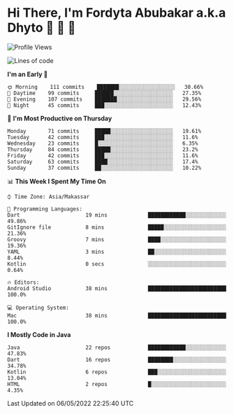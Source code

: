 # Hi There, I'm Fordyta Abubakar a.k.a Dhyto 👋 👋 👋

<!--
**DhytoDev/dhytodev** is a ✨ _special_ ✨ repository because its `README.md` (this file) appears on your GitHub profile.

Here are some ideas to get you started:

- 🔭 I’m currently working on ...
- 🌱 I’m currently learning ...
- 👯 I’m looking to collaborate on ...
- 🤔 I’m looking for help with ...
- 💬 Ask me about ...
- 📫 How to reach me: ...
- 😄 Pronouns: ...
- ⚡ Fun fact: ...
-->

<!--START_SECTION:waka-->
![Profile Views](http://img.shields.io/badge/Profile%20Views-6-blue)

![Lines of code](https://img.shields.io/badge/From%20Hello%20World%20I%27ve%20Written-134%20Thousand%20lines%20of%20code-blue)

**I'm an Early 🐤** 

```text
🌞 Morning    111 commits    ███████░░░░░░░░░░░░░░░░░░   30.66% 
🌆 Daytime    99 commits     ██████░░░░░░░░░░░░░░░░░░░   27.35% 
🌃 Evening    107 commits    ███████░░░░░░░░░░░░░░░░░░   29.56% 
🌙 Night      45 commits     ███░░░░░░░░░░░░░░░░░░░░░░   12.43%

```
📅 **I'm Most Productive on Thursday** 

```text
Monday       71 commits     █████░░░░░░░░░░░░░░░░░░░░   19.61% 
Tuesday      42 commits     ███░░░░░░░░░░░░░░░░░░░░░░   11.6% 
Wednesday    23 commits     █░░░░░░░░░░░░░░░░░░░░░░░░   6.35% 
Thursday     84 commits     █████░░░░░░░░░░░░░░░░░░░░   23.2% 
Friday       42 commits     ███░░░░░░░░░░░░░░░░░░░░░░   11.6% 
Saturday     63 commits     ████░░░░░░░░░░░░░░░░░░░░░   17.4% 
Sunday       37 commits     ██░░░░░░░░░░░░░░░░░░░░░░░   10.22%

```


📊 **This Week I Spent My Time On** 

```text
⌚︎ Time Zone: Asia/Makassar

💬 Programming Languages: 
Dart                     19 mins             ████████████░░░░░░░░░░░░░   49.86% 
GitIgnore file           8 mins              █████░░░░░░░░░░░░░░░░░░░░   21.36% 
Groovy                   7 mins              ████░░░░░░░░░░░░░░░░░░░░░   19.36% 
YAML                     3 mins              ██░░░░░░░░░░░░░░░░░░░░░░░   8.44% 
Kotlin                   0 secs              ░░░░░░░░░░░░░░░░░░░░░░░░░   0.64%

🔥 Editors: 
Android Studio           38 mins             █████████████████████████   100.0%

💻 Operating System: 
Mac                      38 mins             █████████████████████████   100.0%

```

**I Mostly Code in Java** 

```text
Java                     22 repos            ████████████░░░░░░░░░░░░░   47.83% 
Dart                     16 repos            ████████░░░░░░░░░░░░░░░░░   34.78% 
Kotlin                   6 repos             ███░░░░░░░░░░░░░░░░░░░░░░   13.04% 
HTML                     2 repos             █░░░░░░░░░░░░░░░░░░░░░░░░   4.35%

```



 Last Updated on 06/05/2022 22:25:40 UTC
<!--END_SECTION:waka-->
